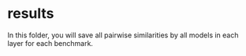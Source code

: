 # results
In this folder, you will save all pairwise similarities by all models in each layer for each benchmark.

